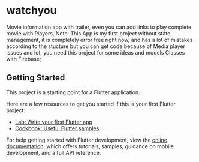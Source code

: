 # watchyou

Movie information app with trailer, even you can add links to play complete movie with Players, 
Note: This App is my first project without state management, it is completely error free right now, and has a lot of mistakes according to the stucture but you can get code because of Media player issues and lot, you need this project for some ideas and models Classes with Firebase;

## Getting Started

This project is a starting point for a Flutter application.

Here are a few resources to get you started if this is your first Flutter project:

- [Lab: Write your first Flutter app](https://docs.flutter.dev/get-started/codelab)
- [Cookbook: Useful Flutter samples](https://docs.flutter.dev/cookbook)

For help getting started with Flutter development, view the
[online documentation](https://docs.flutter.dev/), which offers tutorials,
samples, guidance on mobile development, and a full API reference.
